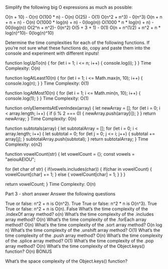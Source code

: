 Simplify the following big O expressions as much as possible:

O(n + 10) - O(n)
O(100 * n) - O(n)
O(25) - O(1)
O(n^2 + n^3) - 0(n^3)
O(n + n + n + n) - O(n)
O(1000 * log(n) + n) - 0(log(n))
O(1000 * n * log(n) + n) - 00(log(n))
O(2^n + n^2)- 0(n^2)
O(5 + 3 + 1) - 0(1)
O(n + n^(1/2) + n^2 + n * log(n)^10)- 0(log(n)^10)

Determine the time complexities for each of the following functions. If you’re not sure what these functions do, copy and paste them into the console and experiment with different inputs!

function logUpTo(n) {
  for (let i = 1; i <= n; i++) {
    console.log(i);
  }
}
Time Complexity: O(n)

function logAtLeast10(n) {
  for (let i = 1; i <= Math.max(n, 10); i++) {
    console.log(n);
  }
}
Time Complexity: 0(1)

function logAtMost10(n) {
  for (let i = 1; i <= Math.min(n, 10); i++) {
    console.log(1);
  }
}
Time Complexity: O(1)

function onlyElementsAtEvenIndex(array) {
  let newArray = [];
  for (let i = 0; i < array.length; i++) {
    if (i % 2 === 0) {
      newArray.push(array[i]);
    }
  }
  return newArray;
}
Time Complexity: 0(n)

function subtotals(array) {
  let subtotalArray = [];
  for (let i = 0; i < array.length; i++) {
    let subtotal = 0;
    for (let j = 0; j <= i; j++) {
      subtotal += array[j];
    }
    subtotalArray.push(subtotal);
  }
  return subtotalArray;
}
Time Complexity: o(n2)

function vowelCount(str) {
  let vowelCount = {};
  const vowels = "aeiouAEIOU";

  for (let char of str) {
    if(vowels.includes(char)) {
      if(char in vowelCount) {
        vowelCount[char] += 1;
      } else {
        vowelCount[char] = 1;
      }
    }
  }

  return vowelCount;
}
Time Complexity: O(n)

Part 3 - short answer
Answer the following questions

True or false: n^2 + n is O(n^2). True
True or false: n^2 * n is O(n^3). True
True or false: n^2 + n is O(n). False
What’s the time complexity of the .indexOf array method? o(n)
What’s the time complexity of the .includes array method? O(n)
What’s the time complexity of the .forEach array method? O(n)
What’s the time complexity of the .sort array method? O(n log n)
What’s the time complexity of the .unshift array method? O(1)
What’s the time complexity of the .push array method? O(n)
What’s the time complexity of the .splice array method? O(1)
What’s the time complexity of the .pop array method? O(n)
What’s the time complexity of the Object.keys() function? O(n)
BONUS

What’s the space complexity of the Object.keys() function?